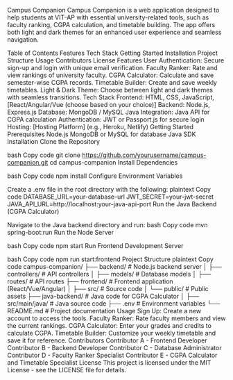 Campus Companion
Campus Companion is a web application designed to help students at VIT-AP with essential university-related tools, such as faculty ranking, CGPA calculation, and timetable building. The app offers both light and dark themes for an enhanced user experience and seamless navigation.

Table of Contents
Features
Tech Stack
Getting Started
Installation
Project Structure
Usage
Contributors
License
Features
User Authentication: Secure sign-up and login with unique email verification.
Faculty Ranker: Rate and view rankings of university faculty.
CGPA Calculator: Calculate and save semester-wise CGPA records.
Timetable Builder: Create and save weekly timetables.
Light & Dark Theme: Choose between light and dark themes with seamless transitions.
Tech Stack
Frontend: HTML, CSS, JavaScript, [React/Angular/Vue (choose based on your choice)]
Backend: Node.js, Express.js
Database: MongoDB / MySQL
Java Integration: Java API for CGPA calculation
Authentication: JWT or Passport.js for secure login
Hosting: [Hosting Platform] (e.g., Heroku, Netlify)
Getting Started
Prerequisites
Node.js
MongoDB or MySQL for database
Java SDK
Installation
Clone the Repository

bash
Copy code
git clone https://github.com/yourusername/campus-companion.git
cd campus-companion
Install Dependencies

bash
Copy code
npm install
Configure Environment Variables

Create a .env file in the root directory with the following:
plaintext
Copy code
DATABASE_URL=your-database-url
JWT_SECRET=your-jwt-secret
JAVA_API_URL=http://localhost:your-java-api-port
Run the Java Backend (CGPA Calculator)

Navigate to the Java backend directory and run:
bash
Copy code
mvn spring-boot:run
Run the Node Server

bash
Copy code
npm start
Run Frontend Development Server

bash
Copy code
npm run start:frontend
Project Structure
plaintext
Copy code
campus-companion/
├── backend/               # Node.js backend server
│   ├── controllers/       # API controllers
│   ├── models/            # Database models
│   ├── routes/            # API routes
├── frontend/              # Frontend application (React/Vue/Angular)
│   ├── src/               # Source code
│   └── public/            # Public assets
├── java-backend/          # Java code for CGPA Calculator
│   ├── src/main/java/     # Java source code
├── .env                   # Environment variables
└── README.md              # Project documentation
Usage
Sign Up: Create a new account to access the tools.
Faculty Ranker: Rate faculty members and view the current rankings.
CGPA Calculator: Enter your grades and credits to calculate CGPA.
Timetable Builder: Customize your weekly timetable and save it for reference.
Contributors
Contributor A - Frontend Developer
Contributor B - Backend Developer
Contributor C - Database Administrator
Contributor D - Faculty Ranker Specialist
Contributor E - CGPA Calculator and Timetable Specialist
License
This project is licensed under the MIT License - see the LICENSE file for details.

